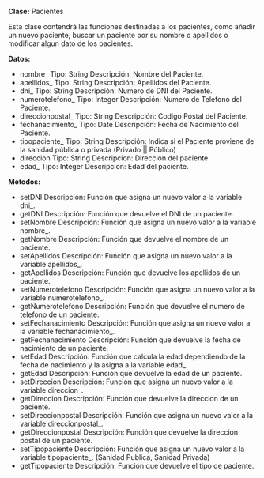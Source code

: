 
**Clase:** Pacientes

Esta clase contendrá las funciones destinadas a los pacientes, como añadir un nuevo paciente, buscar un paciente por su nombre o apellidos  o modificar algun dato de los pacientes.

**Datos:**

- nombre_           Tipo: String  Descripción: Nombre del Paciente.
- apellidos_        Tipo: String  Descripción: Apellidos del Paciente.
- dni_              Tipo: String  Descripción: Numero de DNI del Paciente.
- numerotelefono_         Tipo: Integer Descripción: Numero de Telefono del Paciente.
- direccionpostal_    Tipo: String  Descripción: Codigo Postal del Paciente.
- fechanacimiento_ Tipo: Date    Descripción: Fecha de Nacimiento del Paciente.
- tipopaciente_    Tipo: String  Descripción: Indica si el Paciente proviene de la sanidad pública o privada (Privado || Público)
- direccion           Tipo: String Descripcion: Direccion del paciente
- edad_      Tipo: Integer Descripcion: Edad del paciente.

**Métodos:**

+ setDNI Descripción: Función que asigna un nuevo valor a la variable dni_.
+ getDNI Descripción: Función que devuelve el DNI de un paciente.
+ setNombre Descripción: Función que asigna un nuevo valor a la variable nombre_.
+ getNombre Descripción: Función que devuelve el nombre de un paciente.
+ setApellidos Descripción: Función que asigna un nuevo valor a la variable apellidos_.
+ getApellidos Descripción: Función que devuelve los apellidos de un paciente.
+ setNumerotelefono Descripción: Función que asigna un nuevo valor a la variable numerotelefono_.
+ getNumerotelefono Descripción: Función que devuelve el numero de telefono de un paciente.
+ setFechanacimiento Descripción: Función que asigna un nuevo valor a la variable fechanacimiento_.
+ getFechanacimiento Descripción: Función que devuelve la fecha de nacimiento de un paciente.
+ setEdad Descripción: Función que calcula la edad dependiendo de la fecha de nacimiento y la asigna a la variable edad_.
+ getEdad Descripción: Función que devuelve la edad de un paciente.
+ setDireccion Descripción: Función que asigna un nuevo valor a la variable direccion_.
+ getDireccion Descripción: Función que devuelve la direccion de un paciente.
+ setDireccionpostal Descripción: Función que asigna un nuevo valor a la variable direccionpostal_.
+ getDireccionpostal Descripción: Función que devuelve la direccion postal de un paciente.
+ setTipopaciente Descripción: Función que asigna un nuevo valor a la variable tipopaciente_. (Sanidad Publica, Sanidad Privada)
+ getTipopaciente Descripción: Función que devuelve el tipo de paciente.
